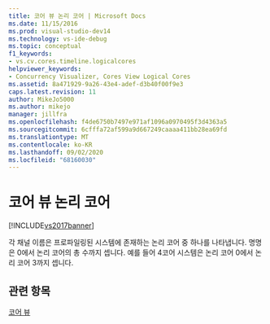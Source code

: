 ```yaml
---
title: 코어 뷰 논리 코어 | Microsoft Docs
ms.date: 11/15/2016
ms.prod: visual-studio-dev14
ms.technology: vs-ide-debug
ms.topic: conceptual
f1_keywords:
- vs.cv.cores.timeline.logicalcores
helpviewer_keywords:
- Concurrency Visualizer, Cores View Logical Cores
ms.assetid: 8a471929-9a26-43e4-adef-d3b40f00f9e3
caps.latest.revision: 11
author: MikeJo5000
ms.author: mikejo
manager: jillfra
ms.openlocfilehash: f4de6750b7497e971af1096a0970495f3d4363a5
ms.sourcegitcommit: 6cfffa72af599a9d667249caaaa411bb28ea69fd
ms.translationtype: MT
ms.contentlocale: ko-KR
ms.lasthandoff: 09/02/2020
ms.locfileid: "68160030"
---
```

# <a name="cores-view-logical-cores"></a>코어 뷰 논리 코어
[!INCLUDE[vs2017banner](../includes/vs2017banner.md)]

각 채널 이름은 프로파일링된 시스템에 존재하는 논리 코어 중 하나를 나타냅니다. 명명은 0에서 논리 코어의 총 수까지 셉니다. 예를 들어 4코어 시스템은 논리 코어 0에서 논리 코어 3까지 셉니다.  
  
## <a name="see-also"></a>관련 항목  
 [코어 뷰](../profiling/cores-view.md)
